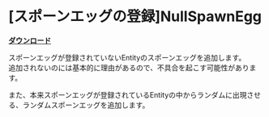 # [スポーンエッグの登録]NullSpawnEgg

[**ダウンロード**](https://github.com/eyeq/mod-1.11.2-NullSpawnEgg/releases/download/1.0/1.11.2-NullSpawnEgg-1.0.jar)

スポーンエッグが登録されていないEntityのスポーンエッグを追加します。  
追加されないのには基本的に理由があるので、不具合を起こす可能性があります。  

また、本来スポーンエッグが登録されているEntityの中からランダムに出現させる、ランダムスポーンエッグを追加します。  
